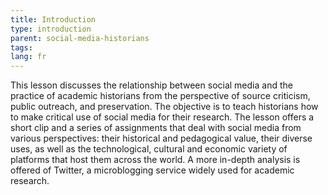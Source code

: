 ```yaml
---
title: Introduction
type: introduction
parent: social-media-historians
tags:
lang: fr
---
```

This lesson discusses the relationship between social media and the practice of academic historians from the perspective of source criticism, public outreach, and preservation. The objective is to teach historians how to make critical use of social media for their research. The lesson offers a short clip and a series of assignments that deal with social media from various perspectives: their historical and pedagogical value, their diverse uses, as well as the technological, cultural and economic variety of platforms that host them across the world. A more in-depth analysis is offered of Twitter, a microblogging service widely used for academic research.
